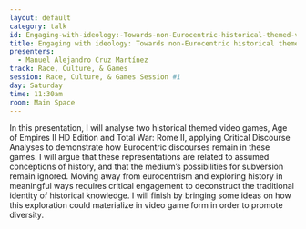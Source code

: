 ```yaml
---
layout: default
category: talk
id: Engaging-with-ideology:-Towards-non-Eurocentric-historical-themed-video-games
title: Engaging with ideology: Towards non-Eurocentric historical themed video games
presenters:
  - Manuel Alejandro Cruz Martínez
track: Race, Culture, & Games
session: Race, Culture, & Games Session #1
day: Saturday
time: 11:30am
room: Main Space
---
```

In this presentation, I will analyse two historical themed video games, Age of Empires II HD Edition and Total War: Rome II, applying Critical Discourse Analyses to demonstrate how Eurocentric discourses remain in these games. I will argue that these representations are related to assumed conceptions of history, and that the medium’s possibilities for subversion remain ignored. Moving away from eurocentrism and exploring history in meaningful ways requires critical engagement to deconstruct the traditional identity of historical knowledge. I will finish by bringing some ideas on how this exploration could materialize in video game form in order to promote diversity.
